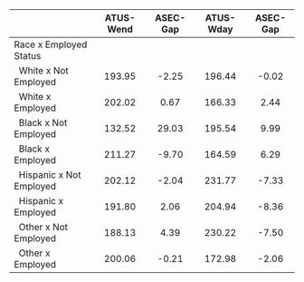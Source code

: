 
|                      |    ATUS-Wend |     ASEC-Gap |    ATUS-Wday |     ASEC-Gap |
| -------------------- | :----------: | :----------: | :----------: | :----------: |
| Race x Employed Status |              |              |              |              |
| &nbsp;&nbsp;White x Not Employed |       193.95 |        -2.25 |       196.44 |        -0.02 |
| &nbsp;&nbsp;White x Employed |       202.02 |         0.67 |       166.33 |         2.44 |
| &nbsp;&nbsp;Black x Not Employed |       132.52 |        29.03 |       195.54 |         9.99 |
| &nbsp;&nbsp;Black x Employed |       211.27 |        -9.70 |       164.59 |         6.29 |
| &nbsp;&nbsp;Hispanic x Not Employed |       202.12 |        -2.04 |       231.77 |        -7.33 |
| &nbsp;&nbsp;Hispanic x Employed |       191.80 |         2.06 |       204.94 |        -8.36 |
| &nbsp;&nbsp;Other x Not Employed |       188.13 |         4.39 |       230.22 |        -7.50 |
| &nbsp;&nbsp;Other x Employed |       200.06 |        -0.21 |       172.98 |        -2.06 |

